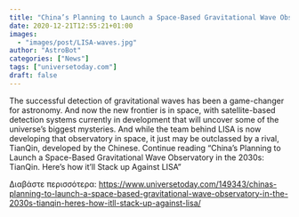 ```yaml
---
title: "China’s Planning to Launch a Space-Based Gravitational Wave Observatory in the 2030s: TianQin. Here’s how it’ll Stack up Against LISA"
date: 2020-12-21T12:55:21+01:00
images:
  - "images/post/LISA-waves.jpg"
author: "AstroBot"
categories: ["News"]
tags: ["universetoday.com"]
draft: false
---
```


The successful detection of gravitational waves has been a game-changer for astronomy. And now the new frontier is in space, with satellite-based detection systems currently in development that will uncover some of the universe’s biggest mysteries. And while the team behind LISA is now developing that observatory in space, it just may be outclassed by a rival, TianQin, developed by the Chinese. Continue reading “China’s Planning to Launch a Space-Based Gravitational Wave Observatory in the 2030s: TianQin. Here’s how it’ll Stack up Against LISA” 

Διαβάστε περισσότερα: https://www.universetoday.com/149343/chinas-planning-to-launch-a-space-based-gravitational-wave-observatory-in-the-2030s-tianqin-heres-how-itll-stack-up-against-lisa/
